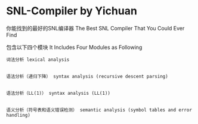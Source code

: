 # SNL-Compiler by Yichuan


你能找到的最好的SNL编译器 The Best SNL Compiler That You Could Ever Find    


包含以下四个模块 It Includes Four Modules as Following

	词法分析 lexical analysis  
		
		
	语法分析（递归下降） syntax analysis (recursive descent parsing)  
		
		
	语法分析（LL(1)） syntax analysis (LL(1))  
		
		
	语义分析（符号表和语义错误检测） semantic analysis (symbol tables and error handling)
